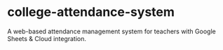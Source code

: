 # college-attendance-system
A web-based attendance management system for teachers with Google Sheets &amp; Cloud integration.

